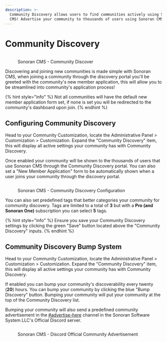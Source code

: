```yaml
---
description: >-
  Community Discovery allows users to find communities actively using Sonoran
  CMS! Advertise your community to thousands of users using Sonoran CMS!
---
```


# Community Discovery

<figure><img src="https://i.imgur.com/ZQvOIIf.png" alt=""><figcaption><p>Sonoran CMS - Community Discover</p></figcaption></figure>

Discovering and joining new communities is made simple with Sonoran CMS, when joining a community through the discovery portal you'll be greeted with the community's new member application, this will allow you to be streamlined into community's application process!

{% hint style="info" %}
Not all communities will have the default new member application form set, if none is set you will be redirected to the community's dashboard upon join.
{% endhint %}

## Configuring Community Discovery

Head to your Community Customization, locate the Administrative Panel > Customization > Customization. Expand the "Community Discovery" item, this will display all active settings your community has with Community Discovery.

Once enabled your community will be shown to the thousands of users that use Sonoran CMS through the Community Discovery portal. You can also set a "New Member Application" form to be automatically shown when a user joins your community through the discovery portal.

<figure><img src="https://i.imgur.com/vWk4zUS.png" alt=""><figcaption><p>Sonoran CMS - Community Discovery Configuration</p></figcaption></figure>

You can also set predefined tags that better categories your community for community discovery. Tags are limited to a total of **3** but with a **Pro (and Sonoran One)** subscription you can select **5** tags.

{% hint style="info" %}
Ensure you save your Community Discovery settings by clicking the green "Save" button located above the "Community Discovery" inputs.
{% endhint %}

## Community Discovery Bump System

Head to your Community Customization, locate the Administrative Panel > Customization > Customization. Expand the "Community Discovery" item, this will display all active settings your community has with Community Discovery.

If enabled you can bump your community's discoverability every twenty (**20**) hours. You can bump your community by clicking the blue "Bump Discovery" button. Bumping your community will put your community at the top of the Community Discovery list.

Bumping your community will also send a predefined community advertisement in the [#advertise-here](https://ptb.discord.com/channels/611781170895781888/682365995503190028) channel in the Sonoran Software System LLC's Official Discord server.

<figure><img src="https://i.imgur.com/oLxwlxv.png" alt=""><figcaption><p>Sonoran CMS - Discord Official Community Advertisement</p></figcaption></figure>
